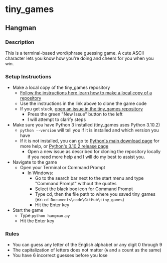 # tiny_games

## Hangman

### Description
This is a terminal-based word/phrase guessing game. A cute ASCII character lets you know how you're doing and cheers for you when you win.

### Setup Instructions
- Make a local copy of the tiny_games repository
  - [Follow the instructions here learn how to make a local copy of a repository](https://docs.github.com/en/repositories/creating-and-managing-repositories/cloning-a-repository)
  - Use the instructions in the link above to clone the game code
  - If you get stuck, [open an issue in the tiny_games repository](https://github.com/KaiReidCasey/tiny_games/issues)
    - Press the green "New Issue" button to the left
    - I will attempt to clarify steps
- Make sure you have Python 3 installed (tiny_games uses Python 3.10.2)
  - `python --version` will tell you if it is installed and which version you have
  - If it is not installed, you can go to [Python's main download page](https://www.python.org/downloads/) for more help, or [Python's 3.10.2 release page](https://www.python.org/downloads/release/python-3102/)
    - Open a new issue as described for cloning the repository locally if you need more help and I will do my best to assist you.
- Navigate to the game
  - Open your Terminal or Command Prompt
    - In Windows:
      - Go to the search bar next to the start menu and type "Command Prompt" without the quotes
      - Select the black box icon for Command Prompt
      - Type cd, then the file path to where you saved tiny_games (ex: `cd Documents\code\GitHub\tiny_games`)
      - Hit the Enter key
- Start the game
  - Type `python hangman.py`
  - Hit the Enter key

### Rules
- You can guess any letter of the English alphabet or any digit 0 through 9
- The capitalization of letters does not matter (`A` and `a` count as the same)
- You have 6 incorrect guesses before you lose
